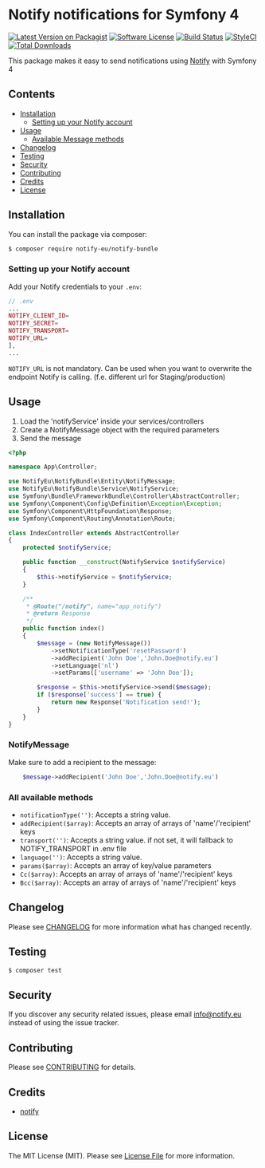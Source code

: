 # Notify notifications for Symfony 4

[![Latest Version on Packagist](https://img.shields.io/packagist/v/notify-eu/notify-bundle.svg?style=flat-square)](https://packagist.org/packages/notify-eu/notify-bundle)
[![Software License](https://img.shields.io/badge/license-MIT-brightgreen.svg?style=flat-square)](LICENSE.md)
[![Build Status](https://img.shields.io/travis/notify-eu/notify-bundle/master.svg?style=flat-square)](https://travis-ci.org/notify-eu/notify-bundle)
[![StyleCI](https://styleci.io/repos/239555542/shield)](https://styleci.io/repos/239555542)
[![Total Downloads](https://img.shields.io/packagist/dt/notify-eu/notify-bundle.svg?style=flat-square)](https://packagist.org/packages/notify-eu/notify-bundle)

This package makes it easy to send notifications using [Notify](https://notify.eu) with Symfony 4

## Contents

- [Installation](#installation)
	- [Setting up your Notify account](#setting-up-your-notify-account)
- [Usage](#usage)
	- [Available Message methods](#all-available-methods)
- [Changelog](#changelog)
- [Testing](#testing)
- [Security](#security)
- [Contributing](#contributing)
- [Credits](#credits)
- [License](#license)

## Installation

You can install the package via composer:

```bash
$ composer require notify-eu/notify-bundle
```

### Setting up your Notify account

Add your Notify credentials to your `.env`:

```php
// .env
...
NOTIFY_CLIENT_ID=
NOTIFY_SECRET=
NOTIFY_TRANSPORT=
NOTIFY_URL=
],
...
```

`NOTIFY_URL` is not mandatory. Can be used when you want to overwrite the endpoint Notify is calling. (f.e. different url for Staging/production)

## Usage

1) Load the 'notifyService' inside your services/controllers
2) Create a NotifyMessage object with the required parameters
3) Send the message

``` php
<?php

namespace App\Controller;

use NotifyEu\NotifyBundle\Entity\NotifyMessage;
use NotifyEu\NotifyBundle\Service\NotifyService;
use Symfony\Bundle\FrameworkBundle\Controller\AbstractController;
use Symfony\Component\Config\Definition\Exception\Exception;
use Symfony\Component\HttpFoundation\Response;
use Symfony\Component\Routing\Annotation\Route;

class IndexController extends AbstractController
{
    protected $notifyService;

    public function __construct(NotifyService $notifyService)
    {
        $this->notifyService = $notifyService;
    }

    /**
     * @Route("/notify", name="app_notify")
     * @return Response
     */
    public function index()
    {
        $message = (new NotifyMessage())
            ->setNotificationType('resetPassword')
            ->addRecipient('John Doe','John.Doe@notify.eu')
            ->setLanguage('nl')
            ->setParams(['username' => 'John Doe']);

        $response = $this->notifyService->send($message);
        if ($response['success'] == true) {
            return new Response('Notification send!');
        }
    }
}


```

### NotifyMessage

Make sure to add a recipient to the message:

``` php
    $message->addRecipient('John Doe','John.Doe@notify.eu')
```

### All available methods

- `notificationType('')`: Accepts a string value.
- `addRecipient($array)`: Accepts an array of arrays of 'name'/'recipient' keys
- `transport('')`: Accepts a string value. if not set, it will fallback to NOTIFY_TRANSPORT in .env file
- `language('')`: Accepts a string value.
- `params($array)`: Accepts an array of key/value parameters
- `Cc($array)`: Accepts an array of arrays of 'name'/'recipient' keys
- `Bcc($array)`: Accepts an array of arrays of 'name'/'recipient' keys

## Changelog

Please see [CHANGELOG](CHANGELOG.md) for more information what has changed recently.

## Testing

```bash
$ composer test
```

## Security

If you discover any security related issues, please email info@notify.eu instead of using the issue tracker.

## Contributing

Please see [CONTRIBUTING](CONTRIBUTING.md) for details.

## Credits

- [notify](https://github.com/notify-eu)

## License

The MIT License (MIT). Please see [License File](LICENSE.md) for more information.
